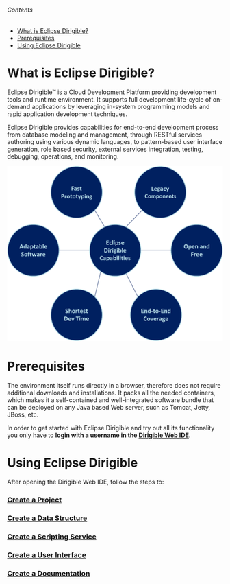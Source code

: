 ###### Contents
- [What is Eclipse Dirigible?](#what-is-eclipse-dirigible)
- [Prerequisites](#prerequisites)
- [Using Eclipse Dirigible](#using-eclipse-dirigible)

# What is Eclipse Dirigible?
Eclipse Dirigible™ is a Cloud Development Platform providing development tools and runtime environment. It supports full development life-cycle of on-demand applications by leveraging in-system programming models and rapid application development techniques.  

Eclipse Dirigible provides capabilities for end-to-end development process from database modeling and management, through RESTful services authoring using various dynamic languages, to pattern-based user interface generation, role based security, external services integration, testing, debugging, operations, and monitoring.


![Eclipse Dirigible Capabilities](capabilities.png)

# Prerequisites

The environment itself runs directly in a browser, therefore does not require additional downloads and installations. It packs all the needed containers, which makes it a self-contained and well-integrated software bundle that can be deployed on any Java based Web server, such as Tomcat, Jetty, JBoss, etc.

In order to get started with Eclipse Dirigible and try out all its functionality you only have to __login with a username in the [Dirigible Web IDE](http://dirigible.eclipse.org/)__.


# Using Eclipse Dirigible

Аfter opening the Dirigible Web IDE, follow the steps to:

### [Create a Project](create_project.md)
### [Create a Data Structure](create_data_structure.md)
### [Create a Scripting Service](create_scripting_service.md)
### [Create a User Interface](create_user_interface.md)
### [Create a Documentation](create_documentation.md)
